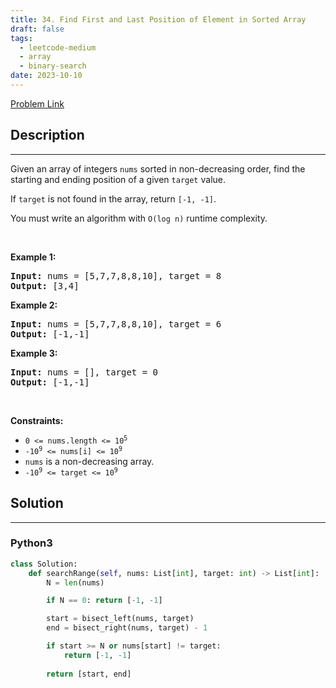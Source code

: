 ```yaml
---
title: 34. Find First and Last Position of Element in Sorted Array
draft: false
tags: 
  - leetcode-medium
  - array
  - binary-search
date: 2023-10-10
---
```


[Problem Link](https://leetcode.com/problems/find-first-and-last-position-of-element-in-sorted-array/)

## Description

---
<p>Given an array of integers <code>nums</code> sorted in non-decreasing order, find the starting and ending position of a given <code>target</code> value.</p>

<p>If <code>target</code> is not found in the array, return <code>[-1, -1]</code>.</p>

<p>You must&nbsp;write an algorithm with&nbsp;<code>O(log n)</code> runtime complexity.</p>

<p>&nbsp;</p>
<p><strong class="example">Example 1:</strong></p>
<pre><strong>Input:</strong> nums = [5,7,7,8,8,10], target = 8
<strong>Output:</strong> [3,4]
</pre><p><strong class="example">Example 2:</strong></p>
<pre><strong>Input:</strong> nums = [5,7,7,8,8,10], target = 6
<strong>Output:</strong> [-1,-1]
</pre><p><strong class="example">Example 3:</strong></p>
<pre><strong>Input:</strong> nums = [], target = 0
<strong>Output:</strong> [-1,-1]
</pre>
<p>&nbsp;</p>
<p><strong>Constraints:</strong></p>

<ul>
	<li><code>0 &lt;= nums.length &lt;= 10<sup>5</sup></code></li>
	<li><code>-10<sup>9</sup>&nbsp;&lt;= nums[i]&nbsp;&lt;= 10<sup>9</sup></code></li>
	<li><code>nums</code> is a non-decreasing array.</li>
	<li><code>-10<sup>9</sup>&nbsp;&lt;= target&nbsp;&lt;= 10<sup>9</sup></code></li>
</ul>


## Solution

---
### Python3
``` py title='find-first-and-last-position-of-element-in-sorted-array'
class Solution:
    def searchRange(self, nums: List[int], target: int) -> List[int]:
        N = len(nums)

        if N == 0: return [-1, -1]

        start = bisect_left(nums, target)
        end = bisect_right(nums, target) - 1

        if start >= N or nums[start] != target:
            return [-1, -1]
        
        return [start, end]
```

